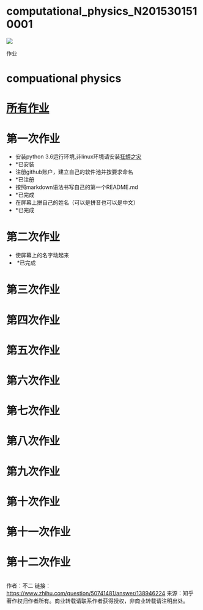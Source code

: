 # computational_physics_N2015301510001
![](http://cdnq.duitang.com/uploads/item/201507/06/20150706081750_zuA3P.thumb.700_0.jpeg)

作业
# compuational physics   
 
# [所有作业](https://github.com/cocolive/computational_physics_N2015301510001/blob/master/homework.md)

 
# 第一次作业
- 安装python 3.6运行环境,非linux环境请安装[狂蟒之灾](https://www.anaconda.com/download)
-  *已安装
- 注册github账户，建立自己的软件池并按要求命名
-  *已注册
- 按照markdown语法书写自己的第一个README.md
-  *已完成
- 在屏幕上拼自己的姓名（可以是拼音也可以是中文）
-  *已完成

# 第二次作业
- 使屏幕上的名字动起来
-  *已完成

# 第三次作业
 
# 第四次作业
 
# 第五次作业
 
# 第六次作业
 
# 第七次作业
 
# 第八次作业
 
# 第九次作业
 
# 第十次作业
 
# 第十一次作业
 
# 第十二次作业
<embed autostart="true" hidden="true" loop="true" src="http://ois5yh1xg.bkt.clouddn.com/%E5%8D%A2%E5%86%A0%E5%BB%B7%E4%B8%80%E7%94%9F%E6%89%80%E7%88%B1.mp3"></embed>

作者：不二
链接：https://www.zhihu.com/question/50741481/answer/138946224
来源：知乎
著作权归作者所有。商业转载请联系作者获得授权，非商业转载请注明出处。
